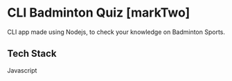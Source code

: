 # CLI Badminton Quiz [markTwo]

CLI app made using Nodejs, to check your knowledge on Badminton Sports.

## Tech Stack

Javascript
